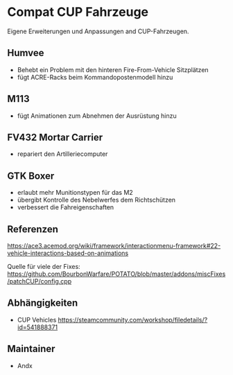 # Compat CUP Fahrzeuge

Eigene Erweiterungen und Anpassungen and CUP-Fahrzeugen.

## Humvee

- Behebt ein Problem mit den hinteren Fire-From-Vehicle Sitzplätzen
- fügt ACRE-Racks beim Kommandopostenmodell hinzu

## M113

- fügt Animationen zum Abnehmen der Ausrüstung hinzu

## FV432 Mortar Carrier

- repariert den Artilleriecomputer

## GTK Boxer

- erlaubt mehr Munitionstypen für das M2
- übergibt Kontrolle des Nebelwerfes dem Richtschützen
- verbessert die Fahreigenschaften

## Referenzen

<https://ace3.acemod.org/wiki/framework/interactionmenu-framework#22-vehicle-interactions-based-on-animations>

Quelle für viele der Fixes: <https://github.com/BourbonWarfare/POTATO/blob/master/addons/miscFixes/patchCUP/config.cpp>

## Abhängigkeiten

- CUP Vehicles <https://steamcommunity.com/workshop/filedetails/?id=541888371>

## Maintainer

- Andx
